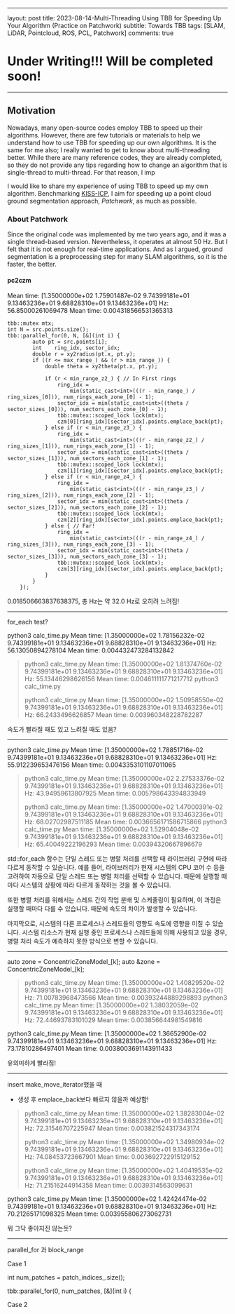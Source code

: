 
---

layout: post
title: 2023-08-14-Multi-Threading Using TBB for Speeding Up Your Algorithm (Practice on Patchwork)
subtitle: Towards TBB
tags: [SLAM, LiDAR, Pointcloud, ROS, PCL, Patchwork]
comments: true

# Under Writing!!! Will be completed soon!

---

## Motivation

Nowadays, many open-source codes employ TBB to speed up their algorithms. 
However, there are few tutorials or materials to help we understand how to use TBB for speeding up our own algorithms.
It is the same for me also; I really wanted to get to know about multi-threading better.
While there are many reference codes, they are already completed, so they do not provide any tips regarding how to change an algorithm that is single-thread to multi-thread.
For that reason, I imp

I would like to share my experience of using TBB to speed up my own algorithm.
Benchmarking [KISS-ICP](https://github.com/PRBonn/kiss-icp), I aim for speeding up a point cloud ground segmentation approach, *Patchwork*, as much as possible.

### About Patchwork 

Since the original code was implemented by me two years ago, and it was a single thread-based version.
Nevertheless, it operates at almost 50 Hz. But I felt that it is not enough for real-time applications.
And as I argued, ground segmentation is a preprocessing step for many SLAM algorithms, so it is the faster, the better.

#### pc2czm

Mean time: 
[1.35000000e+02 1.75901487e-02 9.74399181e+01 9.13463236e+01
 9.68828310e+01 9.13463236e+01]
Hz:  56.85000261069478
Mean time: 
0.004318566531365313


```commandline
tbb::mutex mtx;
int N = src.points.size();
tbb::parallel_for(0, N, [&](int i) {
        auto pt = src.points[i];
        int    ring_idx, sector_idx;
        double r = xy2radius(pt.x, pt.y);
        if ((r <= max_range_) && (r > min_range_)) {
            double theta = xy2theta(pt.x, pt.y);

            if (r < min_range_z2_) { // In First rings
                ring_idx =
                    min(static_cast<int>(((r - min_range_) / ring_sizes_[0])), num_rings_each_zone_[0] - 1);
                sector_idx = min(static_cast<int>((theta / sector_sizes_[0])), num_sectors_each_zone_[0] - 1);
                tbb::mutex::scoped_lock lock(mtx);
                czm[0][ring_idx][sector_idx].points.emplace_back(pt);
            } else if (r < min_range_z3_) {
                ring_idx =
                    min(static_cast<int>(((r - min_range_z2_) / ring_sizes_[1])), num_rings_each_zone_[1] - 1);
                sector_idx = min(static_cast<int>((theta / sector_sizes_[1])), num_sectors_each_zone_[1] - 1);
                tbb::mutex::scoped_lock lock(mtx);
                czm[1][ring_idx][sector_idx].points.emplace_back(pt);
            } else if (r < min_range_z4_) {
                ring_idx =
                    min(static_cast<int>(((r - min_range_z3_) / ring_sizes_[2])), num_rings_each_zone_[2] - 1);
                sector_idx = min(static_cast<int>((theta / sector_sizes_[2])), num_sectors_each_zone_[2] - 1);
                tbb::mutex::scoped_lock lock(mtx);
                czm[2][ring_idx][sector_idx].points.emplace_back(pt);
            } else { // Far!
                ring_idx =
                    min(static_cast<int>(((r - min_range_z4_) / ring_sizes_[3])), num_rings_each_zone_[3] - 1);
                sector_idx = min(static_cast<int>((theta / sector_sizes_[3])), num_sectors_each_zone_[3] - 1);
                tbb::mutex::scoped_lock lock(mtx);
                czm[3][ring_idx][sector_idx].points.emplace_back(pt);
            }
        }
    });
```


0.018506663837638375, 총 Hz는 약 32.0 Hz로 오히려 느려짐!

---
for_each test?

python3 calc_time.py
Mean time: 
[1.35000000e+02 1.78156232e-02 9.74399181e+01 9.13463236e+01
 9.68828310e+01 9.13463236e+01]
Hz:  56.13050894278104
Mean time: 
0.004432473284132842
> 
> python3 calc_time.py
Mean time: 
[1.35000000e+02 1.81374760e-02 9.74399181e+01 9.13463236e+01
 9.68828310e+01 9.13463236e+01]
Hz:  55.13446298626156
Mean time: 
0.004611111771217712
> python3 calc_time.py
> 
> 
> python3 calc_time.py
Mean time: 
[1.35000000e+02 1.50958550e-02 9.74399181e+01 9.13463236e+01
 9.68828310e+01 9.13463236e+01]
Hz:  66.2433496626857
Mean time: 
0.003960348228782287
> 
속도가 빨라질 때도 있고 느려질 때도 있음?

---

python3 calc_time.py
Mean time: 
[1.35000000e+02 1.78851716e-02 9.74399181e+01 9.13463236e+01
 9.68828310e+01 9.13463236e+01]
Hz:  55.912239653476156
Mean time: 
0.0043353101107011065
> python3 calc_time.py
Mean time: 
[1.35000000e+02 2.27533376e-02 9.74399181e+01 9.13463236e+01
 9.68828310e+01 9.13463236e+01]
Hz:  43.94959613807925
Mean time: 
0.005798643394833949
> 
> python3 calc_time.py
Mean time: 
[1.35000000e+02 1.47000391e-02 9.74399181e+01 9.13463236e+01
 9.68828310e+01 9.13463236e+01]
Hz:  68.02702987511185
Mean time: 
0.0036656171586715866
> python3 calc_time.py
Mean time: 
[1.35000000e+02 1.52904048e-02 9.74399181e+01 9.13463236e+01
 9.68828310e+01 9.13463236e+01]
Hz:  65.40049222196293
Mean time: 
0.00394320667896679
 
std::for_each 함수는 단일 스레드 또는 병렬 처리를 선택할 때 라이브러리 구현에 따라 다르게 동작할 수 있습니다. 예를 들어, 라이브러리가 현재 시스템의 CPU 코어 수 등을 고려하여 자동으로 단일 스레드 또는 병렬 처리를 선택할 수 있습니다. 때문에 실행할 때마다 시스템의 상황에 따라 다르게 동작하는 것을 볼 수 있습니다.

또한 병렬 처리를 위해서는 스레드 간의 작업 분배 및 스케줄링이 필요하며, 이 과정은 실행할 때마다 다를 수 있습니다. 때문에 속도의 차이가 발생할 수 있습니다.

마지막으로, 시스템의 다른 프로세스나 스레드들의 영향도 속도에 영향을 미칠 수 있습니다. 시스템 리소스가 현재 실행 중인 프로세스나 스레드들에 의해 사용되고 있을 경우, 병렬 처리 속도가 예측하지 못한 방식으로 변할 수 있습니다.

---

auto zone = ConcentricZoneModel_[k];
auto &zone = ConcentricZoneModel_[k];

> python3 calc_time.py
Mean time: 
[1.35000000e+02 1.40829520e-02 9.74399181e+01 9.13463236e+01
 9.68828310e+01 9.13463236e+01]
Hz:  71.00783968473566
Mean time: 
0.00393244889298893
> python3 calc_time.py
Mean time: 
[1.35000000e+02 1.38032059e-02 9.74399181e+01 9.13463236e+01
 9.68828310e+01 9.13463236e+01]
Hz:  72.44693783101029
Mean time: 
0.003856644981549816

python3 calc_time.py
Mean time: 
[1.35000000e+02 1.36652900e-02 9.74399181e+01 9.13463236e+01
 9.68828310e+01 9.13463236e+01]
Hz:  73.17810286497401
Mean time: 
0.0038003691143911433

유의미하게 빨라짐!

---

insert make_move_iterator했을 때
- 생성 후 emplace_back보다 빠르지 않을까 예상함!
> python3 calc_time.py
Mean time: 
[1.35000000e+02 1.38283004e-02 9.74399181e+01 9.13463236e+01
 9.68828310e+01 9.13463236e+01]
Hz:  72.31546707225947
Mean time: 
0.003821524317343174
> 
> python3 calc_time.py
Mean time: 
[1.35000000e+02 1.34980934e-02 9.74399181e+01 9.13463236e+01
 9.68828310e+01 9.13463236e+01]
Hz:  74.08453723667901
Mean time: 
0.003692722915129152
> 
> python3 calc_time.py
Mean time: 
[1.35000000e+02 1.40419535e-02 9.74399181e+01 9.13463236e+01
 9.68828310e+01 9.13463236e+01]
Hz:  71.21516244914358
Mean time: 
0.0039314563099631
> 
python3 calc_time.py
Mean time: 
[1.35000000e+02 1.42424474e-02 9.74399181e+01 9.13463236e+01
 9.68828310e+01 9.13463236e+01]
Hz:  70.21265171098325
Mean time: 
0.003955806273062731

뭐 그닥 좋아지진 않는듯?

---

parallel_for 과 block_range

Case 1

int num_patches = patch_indices_.size();

tbb::parallel_for(0, num_patches, [&](int i) {

Case 2
